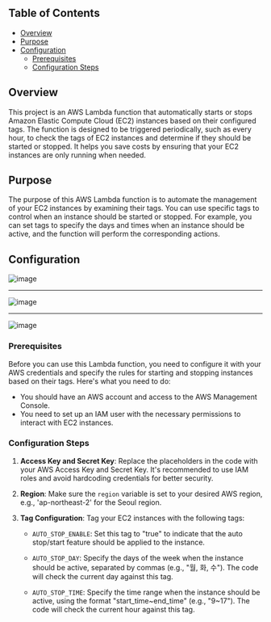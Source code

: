 ## Table of Contents
- [Overview](#overview)
- [Purpose](#purpose)
- [Configuration](#configuration)
  - [Prerequisites](#prerequisites)
  - [Configuration Steps](#configuration-steps)

## Overview

This project is an AWS Lambda function that automatically starts or stops Amazon Elastic Compute Cloud (EC2) instances based on their configured tags. The function is designed to be triggered periodically, such as every hour, to check the tags of EC2 instances and determine if they should be started or stopped. It helps you save costs by ensuring that your EC2 instances are only running when needed.

## Purpose

The purpose of this AWS Lambda function is to automate the management of your EC2 instances by examining their tags. You can use specific tags to control when an instance should be started or stopped. For example, you can set tags to specify the days and times when an instance should be active, and the function will perform the corresponding actions.

## Configuration

![image](https://github.com/Jindding/awsLambda-ec2-auto-stop-start/assets/49447802/74b77c88-71e4-47b1-89a0-b62ef5a09b9e)

<hr/>

![image](https://github.com/Jindding/awsLambda-ec2-auto-stop-start/assets/49447802/05219412-57bd-4f06-96d2-2d098d6ed1c0)

<hr/>

![image](https://github.com/Jindding/awsLambda-ec2-auto-stop-start/assets/49447802/1f2c2221-c0a6-4aec-b4fe-5fab137a16c1)

### Prerequisites

Before you can use this Lambda function, you need to configure it with your AWS credentials and specify the rules for starting and stopping instances based on their tags. Here's what you need to do:
- You should have an AWS account and access to the AWS Management Console.
- You need to set up an IAM user with the necessary permissions to interact with EC2 instances.

### Configuration Steps

1. **Access Key and Secret Key**: Replace the placeholders in the code with your AWS Access Key and Secret Key. It's recommended to use IAM roles and avoid hardcoding credentials for better security.

2. **Region**: Make sure the `region` variable is set to your desired AWS region, e.g., 'ap-northeast-2' for the Seoul region.

3. **Tag Configuration**: Tag your EC2 instances with the following tags:

   - `AUTO_STOP_ENABLE`: Set this tag to "true" to indicate that the auto stop/start feature should be applied to the instance.

   - `AUTO_STOP_DAY`: Specify the days of the week when the instance should be active, separated by commas (e.g., "월, 화, 수"). The code will check the current day against this tag.

   - `AUTO_STOP_TIME`: Specify the time range when the instance should be active, using the format "start_time~end_time" (e.g., "9~17"). The code will check the current hour against this tag.
